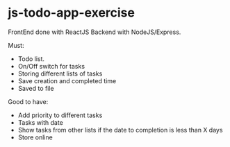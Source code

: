 # js-todo-app-exercise

FrontEnd done with ReactJS
Backend with NodeJS/Express.

Must:

-   Todo list.
-   On/Off switch for tasks
-   Storing different lists of tasks
-   Save creation and completed time
-   Saved to file

Good to have:

-   Add priority to different tasks
-   Tasks with date
-   Show tasks from other lists if the date to completion is less than X days
-   Store online
